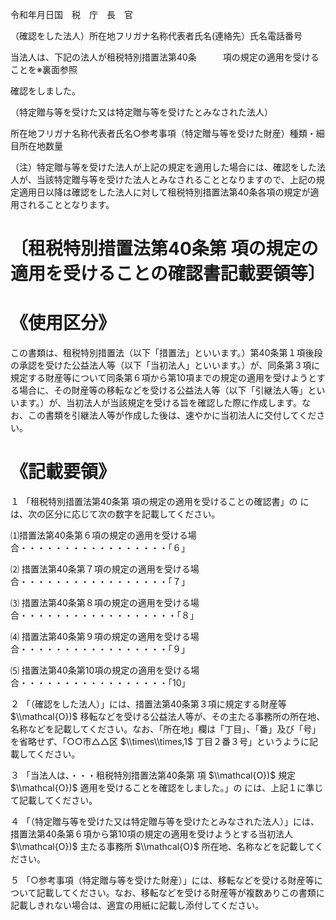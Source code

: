 令和年月日国　税　庁　長　官

（確認をした法人）所在地フリガナ名称代表者氏名(連絡先）氏名電話番号

当法人は、下記の法人が租税特別措置法第40条　　　項の規定の適用を受けることを※裏面参照

確認をしました。

（特定贈与等を受けた又は特定贈与等を受けたとみなされた法人）

所在地フリガナ名称代表者氏名○参考事項（特定贈与等を受けた財産）種類・細目所在地数量

（注）特定贈与等を受けた法人が上記の規定を適用した場合には、確認をした法人が、当該特定贈与等を受けた法人とみなされることとなりますので、上記の規定適用日以降は確認をした法人に対して租税特別措置法第40条各項の規定が適用されることとなります。

# 〔租税特別措置法第40条第 項の規定の適用を受けることの確認書記載要領等〕

# 《使用区分》

この書類は、租税特別措置法（以下「措置法」といいます。）第40条第１項後段の承認を受けた公益法人等（以下「当初法人」といいます。）が、同条第３項に規定する財産等について同条第６項から第10項までの規定の適用を受けようとする場合に、その財産等の移転などを受ける公益法人等（以下「引継法人等」といいます。）が、当初法人が当該規定を受ける旨を確認した際に作成します。なお、この書類を引継法人等が作成した後は、速やかに当初法人に交付してください。

# 《記載要領》

１ 「租税特別措置法第40条第 項の規定の適用を受けることの確認書」の には、次の区分に応じて次の数字を記載してください。

⑴措置法第40条第６項の規定の適用を受ける場合・・・・・・・・・・・・・・・・・「６」

⑵ 措置法第40条第７項の規定の適用を受ける場合・・・・・・・・・・・・・・・・・「７」

⑶ 措置法第40条第８項の規定の適用を受ける場合・・・・・・・・・・・・・・・・・・「８」

⑷ 措置法第40条第９項の規定の適用を受ける場合・・・・・・・・・・・・・・・・・「９」

⑸ 措置法第40条第10項の規定の適用を受ける場合・・・・・・・・・・・・・・・・・「10」

２ 「（確認をした法人）」には、措置法第40条第３項に規定する財産等 $\\mathcal{O})$ 移転などを受ける公益法人等が、その主たる事務所の所在地、名称などを記載してください。なお、「所在地」欄は「丁目」、「番」及び「号」を省略せず、「○○市△△区 $\\times\\times,1$ 丁目２番３号」というように記載してください。

３ 「当法人は、・・・租税特別措置法第40条第 項 $\\mathcal{O})$ 規定 $\\mathcal{O})$ 適用を受けることを確認をしました。」の には、上記１に準じて記載してください。

４ 「（特定贈与等を受けた又は特定贈与等を受けたとみなされた法人）」には、措置法第40条第６項から第10項の規定の適用を受けようとする当初法人 $\\mathcal{O})$ 主たる事務所 $\\mathcal{O}$ 所在地、名称などを記載してください。

５ 「○参考事項（特定贈与等を受けた財産）」には、移転などを受ける財産等について記載してください。なお、移転などを受ける財産等が複数ありこの書類に記載しきれない場合は、適宜の用紙に記載し添付してください。